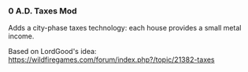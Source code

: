 ### 0 A.D. Taxes Mod

Adds a city-phase taxes technology: each house provides a small metal income.

Based on LordGood's idea: https://wildfiregames.com/forum/index.php?/topic/21382-taxes

